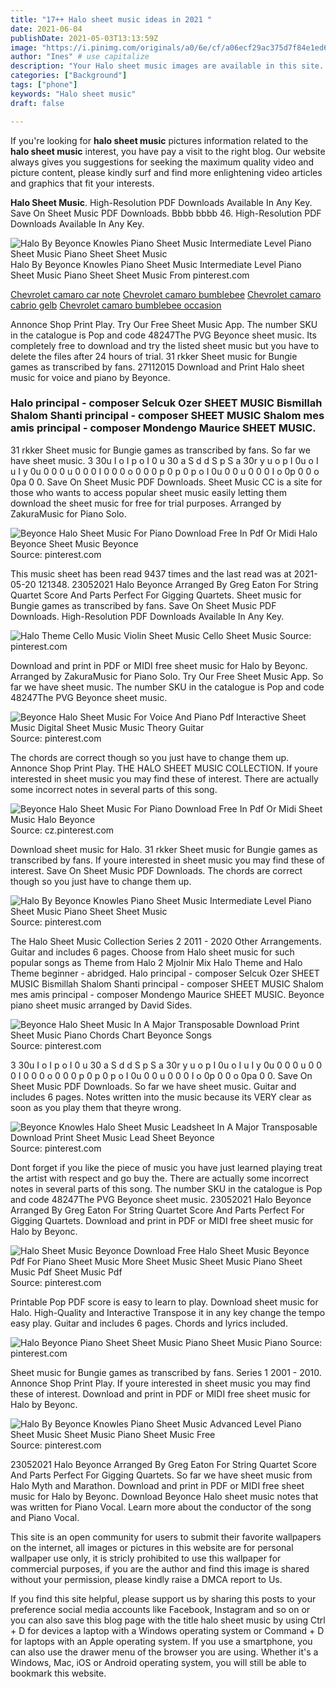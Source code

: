 ```yaml
---
title: "17++ Halo sheet music ideas in 2021 "
date: 2021-06-04
publishDate: 2021-05-03T13:13:59Z
image: "https://i.pinimg.com/originals/a0/6e/cf/a06ecf29ac375d7f84e1ed639990444b.jpg"
author: "Ines" # use capitalize
description: "Your Halo sheet music images are available in this site. Halo sheet music are a topic that is being searched for and liked by netizens today. You can Find and Download the Halo sheet music files here. Download all royalty-free photos and vectors."
categories: ["Background"]
tags: ["phone"]
keywords: "Halo sheet music"
draft: false

---
```


If you're looking for **halo sheet music** pictures information related to the **halo sheet music** interest, you have pay a visit to the right  blog.  Our website always  gives you  suggestions  for seeking  the maximum  quality video and picture  content, please kindly surf and find more enlightening video articles and graphics  that fit your interests.

**Halo Sheet Music**. High-Resolution PDF Downloads Available In Any Key. Save On Sheet Music PDF Downloads. Bbbb bbbb 46. High-Resolution PDF Downloads Available In Any Key.

![Halo By Beyonce Knowles Piano Sheet Music Intermediate Level Piano Sheet Music Piano Sheet Sheet Music](https://i.pinimg.com/originals/ec/f9/7c/ecf97c759c259950c7c6b5527f206734.png "Halo By Beyonce Knowles Piano Sheet Music Intermediate Level Piano Sheet Music Piano Sheet Sheet Music")
Halo By Beyonce Knowles Piano Sheet Music Intermediate Level Piano Sheet Music Piano Sheet Sheet Music From pinterest.com

[Chevrolet camaro car note](/chevrolet-camaro-car-note/)
[Chevrolet camaro bumblebee](/chevrolet-camaro-bumblebee/)
[Chevrolet camaro cabrio gelb](/chevrolet-camaro-cabrio-gelb/)
[Chevrolet camaro bumblebee occasion](/chevrolet-camaro-bumblebee-occasion/)

Annonce Shop Print Play. Try Our Free Sheet Music App. The number SKU in the catalogue is Pop and code 48247The PVG Beyonce sheet music. Its completely free to download and try the listed sheet music but you have to delete the files after 24 hours of trial. 31 rkker Sheet music for Bungie games as transcribed by fans. 27112015 Download and Print Halo sheet music for voice and piano by Beyonce.

### Halo principal - composer Selcuk Ozer SHEET MUSIC Bismillah Shalom Shanti principal - composer SHEET MUSIC Shalom mes amis principal - composer Mondengo Maurice SHEET MUSIC.

31 rkker Sheet music for Bungie games as transcribed by fans. So far we have sheet music. 3 30u I o I p o I 0 u 30 a S d d S p S a 30r y u o p I 0u o I u I y 0u 0 0 0 u 0 0 0 I 0 0 0 o 0 0 0 p 0 p 0 p o I 0u 0 0 u 0 0 0 I o 0p 0 0 o 0pa 0 0. Save On Sheet Music PDF Downloads. Sheet Music CC is a site for those who wants to access popular sheet music easily letting them download the sheet music for free for trial purposes. Arranged by ZakuraMusic for Piano Solo.


![Beyonce Halo Sheet Music For Piano Download Free In Pdf Or Midi Halo Beyonce Sheet Music Beyonce](https://i.pinimg.com/originals/e6/31/3d/e6313dbecdfe5ec886832cefe97aa7dc.png "Beyonce Halo Sheet Music For Piano Download Free In Pdf Or Midi Halo Beyonce Sheet Music Beyonce")
Source: pinterest.com

This music sheet has been read 9437 times and the last read was at 2021-05-20 121348. 23052021 Halo Beyonce Arranged By Greg Eaton For String Quartet Score And Parts Perfect For Gigging Quartets. Sheet music for Bungie games as transcribed by fans. Save On Sheet Music PDF Downloads. High-Resolution PDF Downloads Available In Any Key.

![Halo Theme Cello Music Violin Sheet Music Cello Sheet Music](https://i.pinimg.com/originals/b3/5a/dc/b35adc97d6039a3c3ec9ddd5eb975b25.png "Halo Theme Cello Music Violin Sheet Music Cello Sheet Music")
Source: pinterest.com

Download and print in PDF or MIDI free sheet music for Halo by Beyonc. Arranged by ZakuraMusic for Piano Solo. Try Our Free Sheet Music App. So far we have sheet music. The number SKU in the catalogue is Pop and code 48247The PVG Beyonce sheet music.

![Beyonce Halo Sheet Music For Voice And Piano Pdf Interactive Sheet Music Digital Sheet Music Music Theory Guitar](https://i.pinimg.com/originals/36/22/80/362280306dca0ce4361f124957a9a33f.png "Beyonce Halo Sheet Music For Voice And Piano Pdf Interactive Sheet Music Digital Sheet Music Music Theory Guitar")
Source: pinterest.com

The chords are correct though so you just have to change them up. Annonce Shop Print Play. THE HALO SHEET MUSIC COLLECTION. If youre interested in sheet music you may find these of interest. There are actually some incorrect notes in several parts of this song.

![Beyonce Halo Sheet Music For Piano Download Free In Pdf Or Midi Sheet Music Halo Beyonce](https://i.pinimg.com/originals/5f/87/c3/5f87c3f6562eac307d7f5f3d944f7562.png "Beyonce Halo Sheet Music For Piano Download Free In Pdf Or Midi Sheet Music Halo Beyonce")
Source: cz.pinterest.com

Download sheet music for Halo. 31 rkker Sheet music for Bungie games as transcribed by fans. If youre interested in sheet music you may find these of interest. Save On Sheet Music PDF Downloads. The chords are correct though so you just have to change them up.

![Halo By Beyonce Knowles Piano Sheet Music Intermediate Level Piano Sheet Music Piano Sheet Sheet Music](https://i.pinimg.com/originals/ec/f9/7c/ecf97c759c259950c7c6b5527f206734.png "Halo By Beyonce Knowles Piano Sheet Music Intermediate Level Piano Sheet Music Piano Sheet Sheet Music")
Source: pinterest.com

The Halo Sheet Music Collection Series 2 2011 - 2020 Other Arrangements. Guitar and includes 6 pages. Choose from Halo sheet music for such popular songs as Theme from Halo 2 Mjolnir Mix Halo Theme and Halo Theme beginner - abridged. Halo principal - composer Selcuk Ozer SHEET MUSIC Bismillah Shalom Shanti principal - composer SHEET MUSIC Shalom mes amis principal - composer Mondengo Maurice SHEET MUSIC. Beyonce piano sheet music arranged by David Sides.

![Beyonce Halo Sheet Music In A Major Transposable Download Print Sheet Music Piano Chords Chart Beyonce Songs](https://i.pinimg.com/originals/5f/02/5e/5f025e5a70802db6d952eadc5ef37eaf.gif "Beyonce Halo Sheet Music In A Major Transposable Download Print Sheet Music Piano Chords Chart Beyonce Songs")
Source: pinterest.com

3 30u I o I p o I 0 u 30 a S d d S p S a 30r y u o p I 0u o I u I y 0u 0 0 0 u 0 0 0 I 0 0 0 o 0 0 0 p 0 p 0 p o I 0u 0 0 u 0 0 0 I o 0p 0 0 o 0pa 0 0. Save On Sheet Music PDF Downloads. So far we have sheet music. Guitar and includes 6 pages. Notes written into the music because its VERY clear as soon as you play them that theyre wrong.

![Beyonce Knowles Halo Sheet Music Leadsheet In A Major Transposable Download Print Sheet Music Lead Sheet Beyonce](https://i.pinimg.com/originals/c8/84/db/c884dbe716b809b28a3b30dfd9c4ad9b.gif "Beyonce Knowles Halo Sheet Music Leadsheet In A Major Transposable Download Print Sheet Music Lead Sheet Beyonce")
Source: pinterest.com

Dont forget if you like the piece of music you have just learned playing treat the artist with respect and go buy the. There are actually some incorrect notes in several parts of this song. The number SKU in the catalogue is Pop and code 48247The PVG Beyonce sheet music. 23052021 Halo Beyonce Arranged By Greg Eaton For String Quartet Score And Parts Perfect For Gigging Quartets. Download and print in PDF or MIDI free sheet music for Halo by Beyonc.

![Halo Sheet Music Beyonce Download Free Halo Sheet Music Beyonce Pdf For Piano Sheet Music More Sheet Music Sheet Music Piano Sheet Music Pdf Sheet Music Pdf](https://i.pinimg.com/originals/45/19/ae/4519aeb91022f451cc57888752ab0fb7.jpg "Halo Sheet Music Beyonce Download Free Halo Sheet Music Beyonce Pdf For Piano Sheet Music More Sheet Music Sheet Music Piano Sheet Music Pdf Sheet Music Pdf")
Source: pinterest.com

Printable Pop PDF score is easy to learn to play. Download sheet music for Halo. High-Quality and Interactive Transpose it in any key change the tempo easy play. Guitar and includes 6 pages. Chords and lyrics included.

![Halo Beyonce Piano Sheet Sheet Music Piano Sheet Music Piano](https://i.pinimg.com/originals/8a/63/ef/8a63efdfc919edfc3cd87cd61fb0f3b7.jpg "Halo Beyonce Piano Sheet Sheet Music Piano Sheet Music Piano")
Source: pinterest.com

Sheet music for Bungie games as transcribed by fans. Series 1 2001 - 2010. Annonce Shop Print Play. If youre interested in sheet music you may find these of interest. Download and print in PDF or MIDI free sheet music for Halo by Beyonc.

![Halo By Beyonce Knowles Piano Sheet Music Advanced Level Piano Sheet Music Sheet Music Piano Sheet Music Free](https://i.pinimg.com/originals/a0/6e/cf/a06ecf29ac375d7f84e1ed639990444b.jpg "Halo By Beyonce Knowles Piano Sheet Music Advanced Level Piano Sheet Music Sheet Music Piano Sheet Music Free")
Source: pinterest.com

23052021 Halo Beyonce Arranged By Greg Eaton For String Quartet Score And Parts Perfect For Gigging Quartets. So far we have sheet music from Halo Myth and Marathon. Download and print in PDF or MIDI free sheet music for Halo by Beyonc. Download Beyonce Halo sheet music notes that was written for Piano Vocal. Learn more about the conductor of the song and Piano Vocal.

This site is an open community for users to submit their favorite wallpapers on the internet, all images or pictures in this website are for personal wallpaper use only, it is stricly prohibited to use this wallpaper for commercial purposes, if you are the author and find this image is shared without your permission, please kindly raise a DMCA report to Us.

If you find this site helpful, please support us by sharing this posts to your preference social media accounts like Facebook, Instagram and so on or you can also save this blog page with the title halo sheet music by using Ctrl + D for devices a laptop with a Windows operating system or Command + D for laptops with an Apple operating system. If you use a smartphone, you can also use the drawer menu of the browser you are using. Whether it's a Windows, Mac, iOS or Android operating system, you will still be able to bookmark this website.
